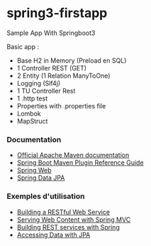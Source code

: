# spring3-firstapp
Sample App With Springboot3

Basic app :
- Base H2 in Memory (Preload en SQL)
- 1 Controller REST (GET)
- 2 Entity (1 Relation ManyToOne)
- Logging (Slf4j)
- 1 TU Controller Rest
- 1 .http test
- Properties with .properties file
- Lombok
- MapStruct


### Documentation

* [Official Apache Maven documentation](https://maven.apache.org/guides/index.html)
* [Spring Boot Maven Plugin Reference Guide](https://docs.spring.io/spring-boot/docs/3.2.2/maven-plugin/reference/html/)
* [Spring Web](https://docs.spring.io/spring-boot/docs/3.2.2/reference/htmlsingle/index.html#web)
* [Spring Data JPA](https://docs.spring.io/spring-boot/docs/3.2.2/reference/htmlsingle/index.html#data.sql.jpa-and-spring-data)

### Exemples d'utilisation

* [Building a RESTful Web Service](https://spring.io/guides/gs/rest-service/)
* [Serving Web Content with Spring MVC](https://spring.io/guides/gs/serving-web-content/)
* [Building REST services with Spring](https://spring.io/guides/tutorials/rest/)
* [Accessing Data with JPA](https://spring.io/guides/gs/accessing-data-jpa/)

